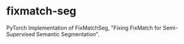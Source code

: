 # fixmatch-seg
PyTorch Implementation of FixMatchSeg, "Fixing FixMatch for Semi-Supervised Semantic Segmentation".

